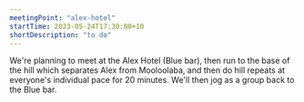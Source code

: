```yaml
---
meetingPoint: "alex-hotel"
startTime: 2023-05-24T17:30:00+10
shortDescription: "to do"
---
```

We're planning to meet at the Alex Hotel (Blue bar), then run to the base of the hill which separates Alex from Mooloolaba, and then do hill repeats at everyone's individual pace for 20 minutes. We'll then jog as a group back to the Blue bar.
